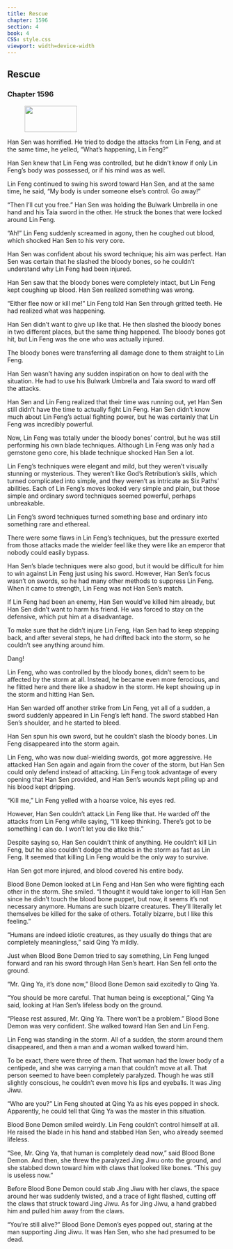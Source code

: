 ```yaml
---
title: Rescue
chapter: 1596
section: 4
book: 4
CSS: style.css
viewport: width=device-width
---
```


## Rescue

### Chapter 1596

<figure>
	<img src="../Images/gem.gif" alt="" id="gem" width="120" height="60" />
</figure>

Han Sen was horrified. He tried to dodge the attacks from Lin Feng, and at the same time, he yelled, “What’s happening, Lin Feng?”

Han Sen knew that Lin Feng was controlled, but he didn’t know if only Lin Feng’s body was possessed, or if his mind was as well.

Lin Feng continued to swing his sword toward Han Sen, and at the same time, he said, “My body is under someone else’s control. Go away!”

“Then I’ll cut you free.” Han Sen was holding the Bulwark Umbrella in one hand and his Taia sword in the other. He struck the bones that were locked around Lin Feng.

“Ah!” Lin Feng suddenly screamed in agony, then he coughed out blood, which shocked Han Sen to his very core.

Han Sen was confident about his sword technique; his aim was perfect. Han Sen was certain that he slashed the bloody bones, so he couldn’t understand why Lin Feng had been injured.

Han Sen saw that the bloody bones were completely intact, but Lin Feng kept coughing up blood. Han Sen realized something was wrong.

“Either flee now or kill me!” Lin Feng told Han Sen through gritted teeth. He had realized what was happening.

Han Sen didn’t want to give up like that. He then slashed the bloody bones in two different places, but the same thing happened. The bloody bones got hit, but Lin Feng was the one who was actually injured.

The bloody bones were transferring all damage done to them straight to Lin Feng.

Han Sen wasn’t having any sudden inspiration on how to deal with the situation. He had to use his Bulwark Umbrella and Taia sword to ward off the attacks.

Han Sen and Lin Feng realized that their time was running out, yet Han Sen still didn’t have the time to actually fight Lin Feng. Han Sen didn’t know much about Lin Feng’s actual fighting power, but he was certainly that Lin Feng was incredibly powerful.

Now, Lin Feng was totally under the bloody bones’ control, but he was still performing his own blade techniques. Although Lin Feng was only had a gemstone geno core, his blade technique shocked Han Sen a lot.

Lin Feng’s techniques were elegant and mild, but they weren’t visually stunning or mysterious. They weren’t like God’s Retribution’s skills, which turned complicated into simple, and they weren’t as intricate as Six Paths’ abilities. Each of Lin Feng’s moves looked very simple and plain, but those simple and ordinary sword techniques seemed powerful, perhaps unbreakable.

Lin Feng’s sword techniques turned something base and ordinary into something rare and ethereal.

There were some flaws in Lin Feng’s techniques, but the pressure exerted from those attacks made the wielder feel like they were like an emperor that nobody could easily bypass.

Han Sen’s blade techniques were also good, but it would be difficult for him to win against Lin Feng just using his sword. However, Han Sen’s focus wasn’t on swords, so he had many other methods to suppress Lin Feng. When it came to strength, Lin Feng was not Han Sen’s match.

If Lin Feng had been an enemy, Han Sen would’ve killed him already, but Han Sen didn’t want to harm his friend. He was forced to stay on the defensive, which put him at a disadvantage.

To make sure that he didn’t injure Lin Feng, Han Sen had to keep stepping back, and after several steps, he had drifted back into the storm, so he couldn’t see anything around him.

Dang!

Lin Feng, who was controlled by the bloody bones, didn’t seem to be affected by the storm at all. Instead, he became even more ferocious, and he flitted here and there like a shadow in the storm. He kept showing up in the storm and hitting Han Sen.

Han Sen warded off another strike from Lin Feng, yet all of a sudden, a sword suddenly appeared in Lin Feng’s left hand. The sword stabbed Han Sen’s shoulder, and he started to bleed.

Han Sen spun his own sword, but he couldn’t slash the bloody bones. Lin Feng disappeared into the storm again.

Lin Feng, who was now dual-wielding swords, got more aggressive. He attacked Han Sen again and again from the cover of the storm, but Han Sen could only defend instead of attacking. Lin Feng took advantage of every opening that Han Sen provided, and Han Sen’s wounds kept piling up and his blood kept dripping.

“Kill me,” Lin Feng yelled with a hoarse voice, his eyes red.

However, Han Sen couldn’t attack Lin Feng like that. He warded off the attacks from Lin Feng while saying, “I’ll keep thinking. There’s got to be something I can do. I won’t let you die like this.”

Despite saying so, Han Sen couldn’t think of anything. He couldn’t kill Lin Feng, but he also couldn’t dodge the attacks in the storm as fast as Lin Feng. It seemed that killing Lin Feng would be the only way to survive.

Han Sen got more injured, and blood covered his entire body.

Blood Bone Demon looked at Lin Feng and Han Sen who were fighting each other in the storm. She smiled. “I thought it would take longer to kill Han Sen since he didn’t touch the blood bone puppet, but now, it seems it’s not necessary anymore. Humans are such bizarre creatures. They’ll literally let themselves be killed for the sake of others. Totally bizarre, but I like this feeling.”

“Humans are indeed idiotic creatures, as they usually do things that are completely meaningless,” said Qing Ya mildly.

Just when Blood Bone Demon tried to say something, Lin Feng lunged forward and ran his sword through Han Sen’s heart. Han Sen fell onto the ground.

“Mr. Qing Ya, it’s done now,” Blood Bone Demon said excitedly to Qing Ya.

“You should be more careful. That human being is exceptional,” Qing Ya said, looking at Han Sen’s lifeless body on the ground.

“Please rest assured, Mr. Qing Ya. There won’t be a problem.” Blood Bone Demon was very confident. She walked toward Han Sen and Lin Feng.

Lin Feng was standing in the storm. All of a sudden, the storm around them disappeared, and then a man and a woman walked toward him.

To be exact, there were three of them. That woman had the lower body of a centipede, and she was carrying a man that couldn’t move at all. That person seemed to have been completely paralyzed. Though he was still slightly conscious, he couldn’t even move his lips and eyeballs. It was Jing Jiwu.

“Who are you?” Lin Feng shouted at Qing Ya as his eyes popped in shock. Apparently, he could tell that Qing Ya was the master in this situation.

Blood Bone Demon smiled weirdly. Lin Feng couldn’t control himself at all. He raised the blade in his hand and stabbed Han Sen, who already seemed lifeless.

“See, Mr. Qing Ya, that human is completely dead now,” said Blood Bone Demon. And then, she threw the paralyzed Jing Jiwu onto the ground, and she stabbed down toward him with claws that looked like bones. “This guy is useless now.”

Before Blood Bone Demon could stab Jing Jiwu with her claws, the space around her was suddenly twisted, and a trace of light flashed, cutting off the claws that struck toward Jing Jiwu. As for Jing Jiwu, a hand grabbed him and pulled him away from the claws.

“You’re still alive?” Blood Bone Demon’s eyes popped out, staring at the man supporting Jing Jiwu. It was Han Sen, who she had presumed to be dead.